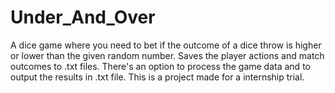 # Under_And_Over
A dice game where you need to bet if the outcome of a dice throw is higher or lower than the given random number.
Saves the player actions and match outcomes to .txt files. There's an option to process the game data and to output the results in .txt file.
This is a project made for a internship trial.
